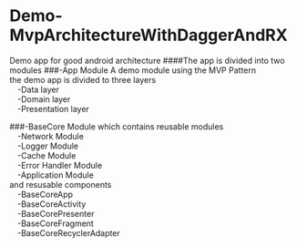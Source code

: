 # Demo-MvpArchitectureWithDaggerAndRX
Demo app for good android architecture
####The app is divided into two modules
###-App Module
A demo module using the MVP Pattern 
<br>the demo app is divided to three layers
<br>&emsp;-Data layer
<br>&emsp;-Domain layer
<br>&emsp;-Presentation layer
  
###-BaseCore Module
which contains reusable modules 
<br>&emsp;-Network Module
<br>&emsp;-Logger Module
<br>&emsp;-Cache Module
<br>&emsp;-Error Handler Module
<br>&emsp;-Application Module
<br>and resusable components
<br>&emsp;-BaseCoreApp
<br>&emsp;-BaseCoreActivity
<br>&emsp;-BaseCorePresenter
<br>&emsp;-BaseCoreFragment
<br>&emsp;-BaseCoreRecyclerAdapter
